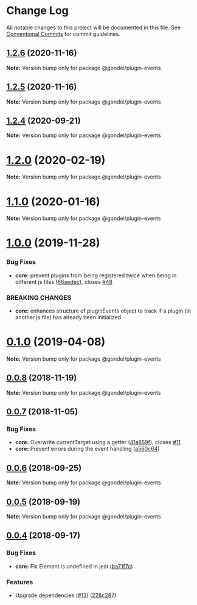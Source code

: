 # Change Log

All notable changes to this project will be documented in this file.
See [Conventional Commits](https://conventionalcommits.org) for commit guidelines.

## [1.2.6](https://github.com/merkle-open/gondel/compare/v1.2.5...v1.2.6) (2020-11-16)

**Note:** Version bump only for package @gondel/plugin-events





## [1.2.5](https://github.com/merkle-open/gondel/compare/v1.2.4...v1.2.5) (2020-11-16)

**Note:** Version bump only for package @gondel/plugin-events





## [1.2.4](https://github.com/merkle-open/gondel/compare/v1.2.3...v1.2.4) (2020-09-21)

**Note:** Version bump only for package @gondel/plugin-events





# [1.2.0](https://github.com/merkle-open/gondel/compare/v1.1.2...v1.2.0) (2020-02-19)

**Note:** Version bump only for package @gondel/plugin-events





# [1.1.0](https://github.com/merkle-open/gondel/compare/v1.0.0...v1.1.0) (2020-01-16)

**Note:** Version bump only for package @gondel/plugin-events





# [1.0.0](https://github.com/merkle-open/gondel/compare/v0.1.0...v1.0.0) (2019-11-28)


### Bug Fixes

* **core:** prevent plugins from being registered twice when being in different js files ([66aedec](https://github.com/merkle-open/gondel/commit/66aedec)), closes [#48](https://github.com/merkle-open/gondel/issues/48)


### BREAKING CHANGES

* **core:** enhances structure of pluginEvents object to track if a plugin (in another js file) has already been initialized





# [0.1.0](https://github.com/merkle-open/gondel/compare/v0.0.8...v0.1.0) (2019-04-08)

**Note:** Version bump only for package @gondel/plugin-events





## [0.0.8](https://github.com/merkle-open/gondel/compare/v0.0.7...v0.0.8) (2018-11-19)

**Note:** Version bump only for package @gondel/plugin-events





## [0.0.7](https://github.com/merkle-open/gondel/compare/v0.0.6...v0.0.7) (2018-11-05)


### Bug Fixes

* **core:** Overwrite currentTarget using a getter ([41a859f](https://github.com/merkle-open/gondel/commit/41a859f)), closes [#11](https://github.com/merkle-open/gondel/issues/11)
* **core:** Prevent errors during the event handling ([a560c64](https://github.com/merkle-open/gondel/commit/a560c64))





<a name="0.0.6"></a>
## [0.0.6](https://github.com/merkle-open/gondel/compare/v0.0.5...v0.0.6) (2018-09-25)

**Note:** Version bump only for package @gondel/plugin-events





<a name="0.0.5"></a>
## [0.0.5](https://github.com/merkle-open/gondel/compare/v0.0.4...v0.0.5) (2018-09-19)

**Note:** Version bump only for package @gondel/plugin-events





<a name="0.0.4"></a>
## [0.0.4](https://github.com/merkle-open/gondel/compare/v0.0.1...v0.0.4) (2018-09-17)


### Bug Fixes

* **core:** Fix Element is undefined in jest ([ba71f7c](https://github.com/merkle-open/gondel/commit/ba71f7c))


### Features

* Upgrade dependencies ([#13](https://github.com/merkle-open/gondel/issues/13)) ([228c287](https://github.com/merkle-open/gondel/commit/228c287))
